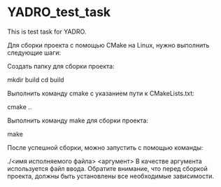 # YADRO_test_task

This is test task for YADRO.

Для сборки проекта с помощью CMake на Linux, нужно выполнить следующие шаги:

Создать папку для сборки проекта:

mkdir build
cd build

Выполнить команду cmake с указанием пути к CMakeLists.txt:


cmake ..

Выполнить команду make для сборки проекта:


make

После успешной сборки, можно запустить с помощью команды:

./<имя исполняемого файла> <aргумент>
В качестве аргумента используется файл ввода.
Обратите внимание, что перед сборкой проекта, должны быть установлены все необходимые зависимости.

